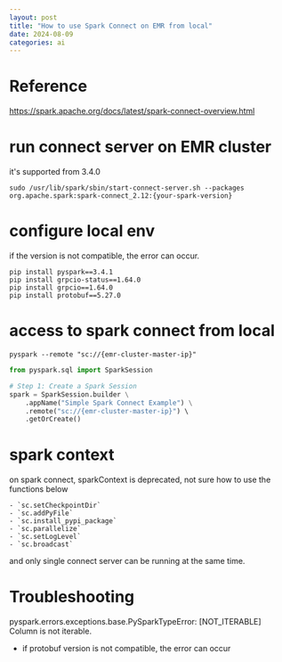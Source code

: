 ```yaml
---
layout: post
title: "How to use Spark Connect on EMR from local"
date: 2024-08-09
categories: ai
---
```


# Reference
https://spark.apache.org/docs/latest/spark-connect-overview.html

# run connect server on EMR cluster
it's supported from 3.4.0
```shell
sudo /usr/lib/spark/sbin/start-connect-server.sh --packages org.apache.spark:spark-connect_2.12:{your-spark-version}
```

# configure local env
if the version is not compatible, the error can occur.
```shell
pip install pyspark==3.4.1
pip install grpcio-status==1.64.0
pip install grpcio==1.64.0
pip install protobuf==5.27.0
```

# access to spark connect from local

```shell
pyspark --remote "sc://{emr-cluster-master-ip}"
```


```python
from pyspark.sql import SparkSession

# Step 1: Create a Spark Session
spark = SparkSession.builder \
    .appName("Simple Spark Connect Example") \
    .remote("sc://{emr-cluster-master-ip}") \ 
    .getOrCreate()
```



# spark context
on spark connect, sparkContext is deprecated,
not sure how to use the functions below

    - `sc.setCheckpointDir`
    - `sc.addPyFile`
    - `sc.install_pypi_package`
    - `sc.parallelize`
    - `sc.setLogLevel`
    - `sc.broadcast`

and only single connect server can be running at the same time.


# Troubleshooting

pyspark.errors.exceptions.base.PySparkTypeError: [NOT_ITERABLE] Column is not iterable.

- if protobuf version is not compatible, the error can occur